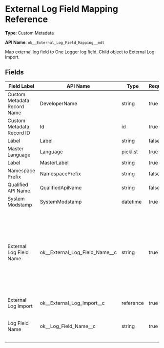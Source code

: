 # External Log Field Mapping Reference

**Type**: Custom Metadata

**API Name**: `ok__External_Log_Field_Mapping__mdt`

Map external log field to One Logger log field. Child object to External Log
Import.

## Fields

| Field Label                 | API Name                           | Type      | Required | Description                                                                                                               |
| --------------------------- | ---------------------------------- | --------- | -------- | ------------------------------------------------------------------------------------------------------------------------- |
| Custom Metadata Record Name | DeveloperName                      | string    | true     |                                                                                                                           |
| Custom Metadata Record ID   | Id                                 | id        | true     |                                                                                                                           |
| Label                       | Label                              | string    | false    |                                                                                                                           |
| Master Language             | Language                           | picklist  | true     |                                                                                                                           |
| Label                       | MasterLabel                        | string    | true     |                                                                                                                           |
| Namespace Prefix            | NamespacePrefix                    | string    | false    |                                                                                                                           |
| Qualified API Name          | QualifiedApiName                   | string    | false    |                                                                                                                           |
| System Modstamp             | SystemModstamp                     | datetime  | true     |                                                                                                                           |
| External Log Field Name     | ok\_\_External_Log_Field_Name\_\_c | string    | true     | Source field name of a log you want to import to One Logger. Include namespace if the log object is from managed package. |
| External Log Import         | ok\_\_External_Log_Import\_\_c     | reference | true     |                                                                                                                           |
| Log Field Name              | ok\_\_Log_Field_Name\_\_c          | string    | true     | Field name of the log event from our package.                                                                             |
